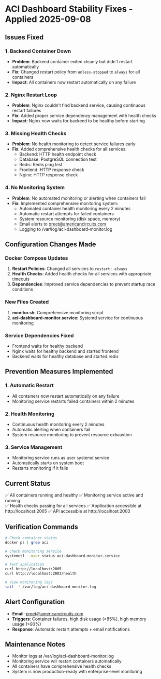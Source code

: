 # ACI Dashboard Stability Fixes - Applied 2025-09-08

## Issues Fixed

### 1. Backend Container Down
- **Problem**: Backend container exited cleanly but didn't restart automatically
- **Fix**: Changed restart policy from `unless-stopped` to `always` for all containers
- **Impact**: All containers now restart automatically on any failure

### 2. Nginx Restart Loop  
- **Problem**: Nginx couldn't find backend service, causing continuous restart failures
- **Fix**: Added proper service dependency management with health checks
- **Impact**: Nginx now waits for backend to be healthy before starting

### 3. Missing Health Checks
- **Problem**: No health monitoring to detect service failures early
- **Fix**: Added comprehensive health checks for all services:
  - Backend: HTTP health endpoint check
  - Database: PostgreSQL connection test  
  - Redis: Redis ping test
  - Frontend: HTTP response check
  - Nginx: HTTP response check

### 4. No Monitoring System
- **Problem**: No automated monitoring or alerting when containers fail
- **Fix**: Implemented comprehensive monitoring system:
  - Automated container health monitoring every 2 minutes
  - Automatic restart attempts for failed containers  
  - System resource monitoring (disk space, memory)
  - Email alerts to preet@americancircuits.com
  - Logging to /var/log/aci-dashboard-monitor.log

## Configuration Changes Made

### Docker Compose Updates
1. **Restart Policies**: Changed all services to `restart: always`
2. **Health Checks**: Added health checks for all services with appropriate timeouts
3. **Dependencies**: Improved service dependencies to prevent startup race conditions

### New Files Created
1. **monitor.sh**: Comprehensive monitoring script
2. **aci-dashboard-monitor.service**: Systemd service for continuous monitoring

### Service Dependencies Fixed
- Frontend waits for healthy backend
- Nginx waits for healthy backend and started frontend  
- Backend waits for healthy database and started redis

## Prevention Measures Implemented

### 1. Automatic Restart
- All containers now restart automatically on any failure
- Monitoring service restarts failed containers within 2 minutes

### 2. Health Monitoring  
- Continuous health monitoring every 2 minutes
- Automatic alerting when containers fail
- System resource monitoring to prevent resource exhaustion

### 3. Service Management
- Monitoring service runs as user systemd service
- Automatically starts on system boot
- Restarts monitoring if it fails

## Current Status
✅ All containers running and healthy
✅ Monitoring service active and running  
✅ Health checks passing for all services
✅ Application accessible at http://localhost:2005
✅ API accessible at http://localhost:2003

## Verification Commands
```bash
# Check container status
docker ps | grep aci

# Check monitoring service  
systemctl --user status aci-dashboard-monitor.service

# Test application
curl http://localhost:2005
curl http://localhost:2003/health

# View monitoring logs
tail -f /var/log/aci-dashboard-monitor.log
```

## Alert Configuration
- **Email**: preet@americancircuits.com
- **Triggers**: Container failures, high disk usage (>85%), high memory usage (>90%)
- **Response**: Automatic restart attempts + email notifications

## Maintenance Notes
- Monitor logs at /var/log/aci-dashboard-monitor.log
- Monitoring service will restart containers automatically
- All containers have comprehensive health checks
- System is now production-ready with enterprise-level monitoring